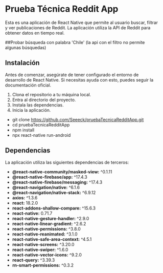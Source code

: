 # Prueba Técnica Reddit App

Esta es una aplicación de React Native que permite al usuario buscar, filtrar y ver publicaciones de Reddit. La aplicación utiliza la API de Reddit para obtener datos en tiempo real.

##Probar búsqueda con palabra 'Chile' (la api con el filtro no permite algunas búsquedas)

## Instalación

Antes de comenzar, asegúrate de tener configurado el entorno de desarrollo de React Native. Si necesitas ayuda con esto, puedes seguir la documentación oficial.

1. Clona el repositorio a tu máquina local.
2. Entra al directorio del proyecto.
3. Instala las dependencias.
4. Inicia la aplicación.

- git clone https://github.com/Seeeck/pruebaTecnicaRedditApp.git
- cd pruebaTecnicaRedditApp
- npm install
- npx react-native run-android



## Dependencias

La aplicación utiliza las siguientes dependencias de terceros:

- **@react-native-community/masked-view:** ^0.1.11
- **@react-native-firebase/app:** ^17.4.3
- **@react-native-firebase/messaging:** ^17.4.3
- **@react-navigation/native:** ^6.1.6
- **@react-navigation/native-stack:** ^6.9.12
- **axios:** ^1.3.6
- **react:** 18.2.0
- **react-addons-shallow-compare:** ^15.6.3
- **react-native:** 0.71.7
- **react-native-gesture-handler:** ^2.9.0
- **react-native-linear-gradient:** ^2.6.2
- **react-native-permissions:** ^3.8.0
- **react-native-reanimated:** ^3.1.0
- **react-native-safe-area-context:** ^4.5.1
- **react-native-screens:** ^3.20.0
- **react-native-swiper:** ^1.6.0
- **react-native-vector-icons:** ^9.2.0
- **react-query:** ^3.39.3
- **rn-smart-permissions:** ^0.3.2
